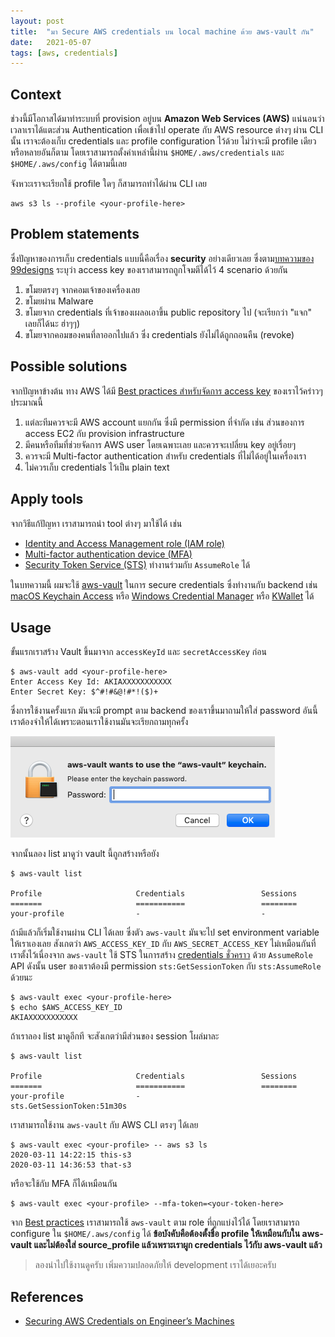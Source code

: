 ```yaml
---
layout: post
title:  "มา Secure AWS credentials บน local machine ด้วย aws-vault กัน"
date:   2021-05-07
tags: [aws, credentials]
---
```


## Context
ช่วงนี้มีโอกาสได้มาทำระบบที่ provision อยู่บน **Amazon Web Services (AWS)** แน่นอนว่าเวลาเราได้แตะส่วน Authentication เพื่อเข้าไป operate กับ AWS resource ต่างๆ ผ่าน CLI นั้น เราจะต้องเก็บ credentials และ profile configuration ไว้ด้วย ไม่ว่าจะมี profile เดียวหรือหลายอันก็ตาม 
โดยเราสามารถตั้งค่าเหล่านี้ผ่าน `$HOME/.aws/credentials` และ `$HOME/.aws/config` ได้ตามนี้เลย

<script src="https://gist.github.com/raksit31667/26236784a4b19aaef18beee23c23de73.js"></script>

<script src="https://gist.github.com/raksit31667/0d83896b231487a97d7fbdbaff606702.js"></script>

จังหวะเราจะเรียกใช้ profile ใดๆ ก็สามารถทำได้ผ่าน CLI เลย

```shell
aws s3 ls --profile <your-profile-here>
```

## Problem statements
ซึ่งปัญหาของการเก็บ credentials แบบนี้คือเรื่อง **security** อย่างเดียวเลย ซึ่งตาม[บทความของ 99designs](https://99designs.com.au/blog/engineering/aws-vault/) ระบุว่า access key ของเราสามารถถูกโจมตีได้ไว้ 4 scenario ด้วยกัน

1. ขโมยตรงๆ จากคอมเจ้าของเครื่องเลย
2. ขโมยผ่าน Malware
3. ขโมยจาก credentials ที่เจ้าของเผลอเอาขึ้น public repository ไป (จะเรียกว่า "แจก" เลยก็ได้นะ ฮ่าๆๆ)
4. ขโมยจากคอมของคนที่ลาออกไปแล้ว ซึ่ง credentials ยังไม่ได้ถูกถอนคืน (revoke)

## Possible solutions
จากปัญหาข้างต้น ทาง AWS ได้มี [Best practices สำหรับจัดการ access key](https://docs.aws.amazon.com/general/latest/gr/aws-access-keys-best-practices.html) ของเราไว้คร่าวๆ ประมาณนี้

1. แต่ละทีมควรจะมี AWS account แยกกัน ซึ่งมี permission ที่จำกัด เช่น ส่วนของการ access EC2 กับ provision infrastructure
2. มีคนหรือทีมที่ช่วยจัดการ AWS user โดยเฉพาะเลย และควรจะเปลี่ยน key อยู่เรื่อยๆ
3. ควรจะมี Multi-factor authentication สำหรับ credentials ที่ไม่ได้อยู่ในเครื่องเรา
4. ไม่ควรเก็บ credentials ไว้เป็น plain text

## Apply tools
จากวิธีแก้ปัญหา เราสามารถนำ tool ต่างๆ มาใช้ได้ เช่น
-  [Identity and Access Management role (IAM role)](https://docs.aws.amazon.com/IAM/latest/UserGuide/introduction_identity-management.html)
-  [Multi-factor authentication device (MFA)](https://aws.amazon.com/iam/details/mfa/)
-  [Security Token Service (STS)](https://docs.aws.amazon.com/STS/latest/APIReference/welcome.html) ทำงานร่วมกับ `AssumeRole` ได้

ในบทความนี้ ผมจะใช้ [aws-vault](https://github.com/99designs/aws-vault) ในการ secure credentials ซึ่งทำงานกับ backend เช่น [macOS Keychain Access](https://support.apple.com/en-au/guide/keychain-access/welcome/mac) หรือ [Windows Credential Manager](https://support.microsoft.com/en-us/windows/accessing-credential-manager-1b5c916a-6a16-889f-8581-fc16e8165ac0) หรือ [KWallet](https://apps.kde.org/kwalletmanager5/) ได้

## Usage
ขั้นแรกเราสร้าง Vault ขึ้นมาจาก `accessKeyId` และ `secretAccessKey` ก่อน

```shell
$ aws-vault add <your-profile-here>
Enter Access Key Id: AKIAXXXXXXXXXXX
Enter Secret Key: $^#!#&@!#*!($)+
```

ซึ่งการใช้งานครั้งแรก มันจะมี prompt ตาม backend ของเราขึ้นมาถามให้ใส่ password อันนี้เราต้องจำให้ได้เพราะตอนเราใช้งานมันจะเรียกถามทุกครั้ง

![aws-vault prompt](/assets/2021-05-07-aws-vault-prompt.png)

จากนั้นลอง list มาดูว่า vault นี้ถูกสร้างหรือยัง

```shell
$ aws-vault list

Profile                     Credentials                 Sessions                        
=======                     ===========                 ========                        
your-profile                -                           -            
```

ถ้ามีแล้วก็เริ่มใช้งานผ่าน CLI ได้เลย ซึ่งตัว `aws-vault` มันจะไป set environment variable ให้เราเองเลย สังเกตว่า `AWS_ACCESS_KEY_ID` กับ  `AWS_SECRET_ACCESS_KEY` ไม่เหมือนกันที่เราตั้งไว้เนื่องจาก `aws-vault` ใช้ STS ในการสร้าง [credentials ชั่วคราว](https://docs.aws.amazon.com/IAM/latest/UserGuide/id_credentials_temp.html) ด้วย `AssumeRole` API ดังนั้น user ของเราต้องมี permission `sts:GetSessionToken` กับ `sts:AssumeRole` ด้วยนะ

```shell
$ aws-vault exec <your-profile-here>
$ echo $AWS_ACCESS_KEY_ID
AKIAXXXXXXXXXXX
```

ถ้าเราลอง list มาดูอีกที จะสังเกตว่ามีส่วนของ session โผล่มาละ

```shell
$ aws-vault list

Profile                     Credentials                 Sessions                        
=======                     ===========                 ========                        
your-profile                -                           sts.GetSessionToken:51m30s            
```

เราสามารถใช้งาน `aws-vault` กับ AWS CLI ตรงๆ ได้เลย

```shell
$ aws-vault exec <your-profile> -- aws s3 ls
2020-03-11 14:22:15 this-s3
2020-03-11 14:36:53 that-s3
```

หรือจะใช้กับ MFA ก็ได้เหมือนกัน

```shell
$ aws-vault exec <your-profile> --mfa-token=<your-token-here>
```

จาก [Best practices](https://docs.aws.amazon.com/general/latest/gr/aws-access-keys-best-practices.html) เราสามารถใช้ `aws-vault` ตาม role ที่ถูกแบ่งไว้ได้ โดยเราสามารถ configure ใน `$HOME/.aws/config` ได้ **ข้อบังคับคือต้องตั้งชื่อ profile ให้เหมือนกับใน aws-vault และไม่ต้องใส่ source_profile แล้วเพราะเราผูก credentials ไว้กับ aws-vault แล้ว**

<script src="https://gist.github.com/raksit31667/992e33ab150aad54de2ac9cbef315119.js"></script>

> ลองนำไปใช้งานดูครับ เพิ่มความปลอดภัยให้ development เราได้เยอะครับ

## References
- [Securing AWS Credentials on Engineer’s Machines](https://99designs.com.au/blog/engineering/aws-vault/)